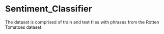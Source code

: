 # Sentiment_Classifier

The dataset is comprised of train and test files with phrases from the Rotten Tomatoes dataset.